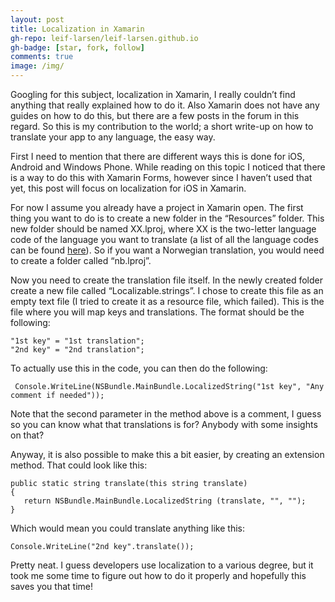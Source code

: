 ```yaml
---
layout: post
title: Localization in Xamarin
gh-repo: leif-larsen/leif-larsen.github.io
gh-badge: [star, fork, follow]
comments: true
image: /img/
---
```

    
    
Googling for this subject, localization in Xamarin, I really couldn’t find anything that really explained how to do it. Also Xamarin does not have any guides on how to do this, but there are a few posts in the forum in this regard. So this is my contribution to the world; a short write-up on how to translate your app to any language, the easy way.

First I need to mention that there are different ways this is done for iOS, Android and Windows Phone. While reading on this topic I noticed that there is a way to do this with Xamarin Forms, however since I haven’t used that yet, this post will focus on localization for iOS in Xamarin.

For now I assume you already have a project in Xamarin open. The first thing you want to do is to create a new folder in the “Resources” folder. This new folder should be named XX.lproj, where XX is the two-letter language code of the language you want to translate (a list of all the language codes can be found [here](http://www.loc.gov/standards/iso639-2/php/code_list.php "Language codes")). So if you want a Norwegian translation, you would need to create a folder called “nb.lproj”.

Now you need to create the translation file itself. In the newly created folder create a new file called “Localizable.strings”. I chose to create this file as an empty text file (I tried to create it as a resource file, which failed). This is the file where you will map keys and translations. The format should be the following:

```language-csharp
"1st key" = "1st translation"; 
"2nd key" = "2nd translation";
```

To actually use this in the code, you can then do the following:

```language-csharp
 Console.WriteLine(NSBundle.MainBundle.LocalizedString("1st key", "Any comment if needed"));
```

Note that the second parameter in the method above is a comment, I guess so you can know what that translations is for? Anybody with some insights on that?

Anyway, it is also possible to make this a bit easier, by creating an extension method. That could look like this:

```language-csharp
public static string translate(this string translate) 
{ 
   return NSBundle.MainBundle.LocalizedString (translate, "", ""); 
}
```

Which would mean you could translate anything like this:

<code>Console.WriteLine("2nd key".translate());</code>

Pretty neat. I guess developers use localization to a various degree, but it took me some time to figure out how to do it properly and hopefully this saves you that time!


